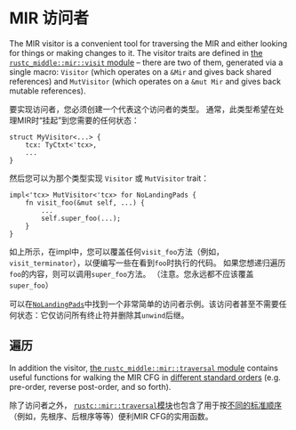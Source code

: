 # MIR 访问者

The MIR visitor is a convenient tool for traversing the MIR and either
looking for things or making changes to it. The visitor traits are
defined in [the `rustc_middle::mir::visit` module][m-v] – there are two of
them, generated via a single macro: `Visitor` (which operates on a
`&Mir` and gives back shared references) and `MutVisitor` (which
operates on a `&mut Mir` and gives back mutable references).

[m-v]: https://doc.rust-lang.org/nightly/nightly-rustc/rustc_middle/mir/visit/index.html

要实现访问者，您必须创建一个代表这个访问者的类型。 通常，此类型希望在处理MIR时“挂起”到您需要的任何状态：

```rust,ignore
struct MyVisitor<...> {
    tcx: TyCtxt<'tcx>,
    ...
}
```

然后您可以为那个类型实现 `Visitor` 或 `MutVisitor` trait：

```rust,ignore
impl<'tcx> MutVisitor<'tcx> for NoLandingPads {
    fn visit_foo(&mut self, ...) {
        ...
        self.super_foo(...);
    }
}
```

如上所示，在impl中，您可以覆盖任何`visit_foo`方法（例如，`visit_terminator`），以便编写一些在看到`foo`时执行的代码。
如果您想递归遍历`foo`的内容，则可以调用`super_foo`方法。
（注意。您永远都不应该覆盖`super_foo`）

可以在[`NoLandingPads`]中找到一个非常简单的访问者示例。该访问者甚至不需要任何状态：它仅访问所有终止符并删除其`unwind`后继。

[`NoLandingPads`]: https://doc.rust-lang.org/nightly/nightly-rustc/rustc_mir/transform/no_landing_pads/struct.NoLandingPads.html

## 遍历

In addition the visitor, [the `rustc_middle::mir::traversal` module][t]
contains useful functions for walking the MIR CFG in
[different standard orders][traversal] (e.g. pre-order, reverse
post-order, and so forth).

除了访问者之外， [`rustc::mir::traversal`模块][t]也包含了用于按[不同的标准顺序][traversal]（例如，先根序、后根序等等）便利MIR CFG的实用函数。

[t]: https://doc.rust-lang.org/nightly/nightly-rustc/rustc_middle/mir/traversal/index.html
[traversal]: https://en.wikipedia.org/wiki/Tree_traversal

